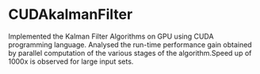 CUDAkalmanFilter
================

Implemented the Kalman Filter Algorithms on GPU using CUDA programming language.  Analysed the run-time performance gain obtained by parallel computation of the various stages of the algorithm.Speed up of 1000x is observed for large input sets.
